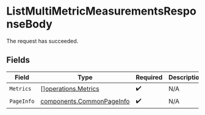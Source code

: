 # ListMultiMetricMeasurementsResponseBody

The request has succeeded.


## Fields

| Field                                                                  | Type                                                                   | Required                                                               | Description                                                            |
| ---------------------------------------------------------------------- | ---------------------------------------------------------------------- | ---------------------------------------------------------------------- | ---------------------------------------------------------------------- |
| `Metrics`                                                              | [][operations.Metrics](../../models/operations/metrics.md)             | :heavy_check_mark:                                                     | N/A                                                                    |
| `PageInfo`                                                             | [components.CommonPageInfo](../../models/components/commonpageinfo.md) | :heavy_check_mark:                                                     | N/A                                                                    |
